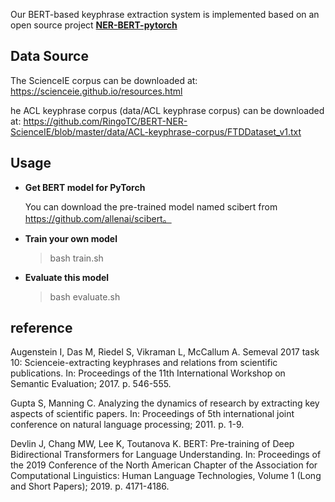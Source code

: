 ﻿Our BERT-based keyphrase extraction system is implemented based on an open source project **[NER-BERT-pytorch](https://github.com/lemonhu/NER-BERT-pytorch)**

## Data Source

The ScienceIE corpus can be downloaded at:
https://scienceie.github.io/resources.html

he ACL keyphrase corpus (data/ACL keyphrase corpus) can be downloaded at:
https://github.com/RingoTC/BERT-NER-ScienceIE/blob/master/data/ACL-keyphrase-corpus/FTDDataset_v1.txt

## Usage

- **Get BERT model for PyTorch**

  You can download the pre-trained model named scibert from https://github.com/allenai/scibert。

- **Train your own model**

  >  bash train.sh

- **Evaluate this model**

  > bash evaluate.sh

## reference

Augenstein I, Das M, Riedel S, Vikraman L, McCallum A. Semeval 2017 task 10:
Scienceie-extracting keyphrases and relations from scientific publications. In:
Proceedings of the 11th International Workshop on Semantic Evaluation; 2017. p.
546-555.

Gupta S, Manning C. Analyzing the dynamics of research by extracting key
aspects of scientific papers. In: Proceedings of 5th international joint conference
on natural language processing; 2011. p. 1-9.

Devlin J, Chang MW, Lee K, Toutanova K. BERT: Pre-training of Deep
Bidirectional Transformers for Language Understanding. In: Proceedings of the
2019 Conference of the North American Chapter of the Association for
Computational Linguistics: Human Language Technologies, Volume 1 (Long and
Short Papers); 2019. p. 4171-4186.
